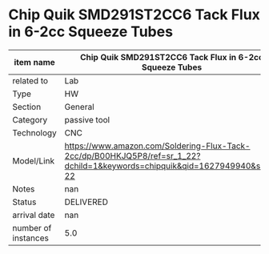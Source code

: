 
# Chip Quik SMD291ST2CC6 Tack Flux in 6-2cc Squeeze Tubes

| item name | Chip Quik SMD291ST2CC6 Tack Flux in 6-2cc Squeeze Tubes |
| -------- | -------- | 
| related to | Lab | 
| Type | HW | 
| Section | General | 
| Category | passive tool |
| Technology | CNC |
| Model/Link | https://www.amazon.com/Soldering-Flux-Tack-2cc/dp/B00HKJQ5P8/ref=sr_1_22?dchild=1&keywords=chipquik&qid=1627949940&sr=8-22 |
| Notes | nan |
| Status | DELIVERED |
| arrival date | nan |
| number of instances | 5.0 | 
        